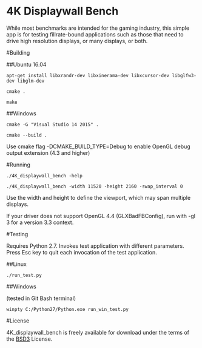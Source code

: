 
# 4K Displaywall Bench

While most benchmarks are intended for the gaming industry, this simple app is for testing fillrate-bound applications such as those that need to drive high resolution displays, or many displays, or both.

#Building

##Ubuntu 16.04

    apt-get install libxrandr-dev libxinerama-dev libxcursor-dev libglfw3-dev libglm-dev

    cmake .

    make
    
##Windows

    cmake -G "Visual Studio 14 2015" .

    cmake --build .

Use cmake flag -DCMAKE_BUILD_TYPE=Debug to enable OpenGL debug output extension (4.3 and higher)


#Running

    ./4K_displaywall_bench -help

    ./4K_displaywall_bench -width 11520 -height 2160 -swap_interval 0

Use the width and height to define the viewport, which may span multiple displays.

If your driver does not support OpenGL 4.4 (GLXBadFBConfig), run with -gl 3 for a version 3.3 context.

#Testing

Requires Python 2.7.  Invokes test application with different parameters.  Press Esc key to quit each invocation of the test application.

##Linux

    ./run_test.py

##Windows

(tested in Git Bash terminal)

    winpty C:/Python27/Python.exe run_win_test.py

#License

4K_displaywall_bench is freely available for download under the terms of the [BSD3](https://github.com/Oblong/4K_displaywall_bench/blob/master/COPYING "COPYING") License.
